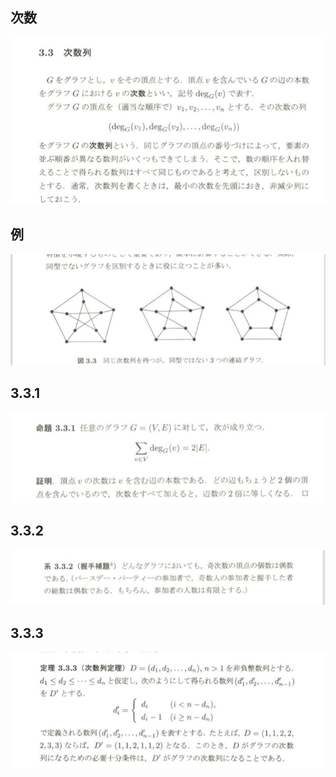 
## 次数
![](Image/2019-05-12-00-36-49.png)

## 例
![](Image/2019-05-12-00-37-50.png)

## 3.3.1
![](Image/2019-05-12-00-38-58.png)

## 3.3.2
![](Image/2019-05-12-00-40-07.png)

## 3.3.3

![](Image/2019-05-12-00-40-43.png)
